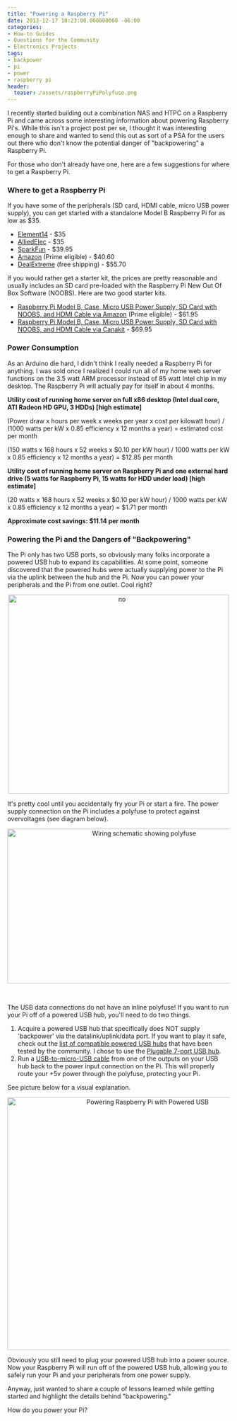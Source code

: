 ```yaml
---
title: "Powering a Raspberry Pi"
date: 2013-12-17 18:23:08.000000000 -06:00
categories:
- How-to Guides
- Questions for the Community
- Electronics Projects
tags:
- backpower
- pi
- power
- raspberry pi
header:
  teaser: /assets/raspberryPiPolyfuse.png
---
```

<p>I recently started building out a combination NAS and HTPC on a Raspberry Pi and came across some interesting information about powering Raspberry Pi's. While this isn't a project post per se, I thought it was interesting enough to share and wanted to send this out as sort of a PSA for the users out there who don't know the potential danger of "backpowering" a Raspberry Pi.</p>
<p>For those who don't already have one, here are a few suggestions for where to get a Raspberry Pi.</p>
<h3>Where to get a Raspberry Pi</h3>
<p>If you have some of the peripherals (SD card, HDMI cable, micro USB power supply), you can get started with a standalone Model B Raspberry Pi for as low as $35.</p>
<ul>
<li><a href="http://www.newark.com/raspberry-pi/raspbrry-modb-512m/model-b-assembled-board-only/dp/43W5302?COM=raspi-group" target="_blank">Element14</a> - $35</li>
<li><a href="http://www.alliedelec.com/lp/120626raso/" target="_blank">AlliedElec</a> - $35</li>
<li><a href="https://www.sparkfun.com/products/11546" target="_blank">SparkFun</a> - $39.95</li>
<li><a href="http://www.amazon.com/gp/product/B009SQQF9C/ref=as_li_ss_tl?ie=UTF8&camp=1789&creative=390957&creativeASIN=B009SQQF9C&linkCode=as2&tag=alexdgloverwo-20" target="_blank">Amazon</a> (Prime eligible) - $40.60</li>
<li><a href="http://dx.com/p/raspberry-pi-project-board-green-267945?Utm_rid=52026082&Utm_source=affiliate" target="_blank">DealExtreme</a> (free shipping) - $55.70</li>
</ul>
<p>If you would rather get a starter kit, the prices are pretty reasonable and usually includes an SD card pre-loaded with the Raspberry Pi New Out Of Box Software (NOOBS). Here are two good starter kits.</p>
<ul>
<li><a href="http://www.amazon.com/gp/product/B008XVAVAW/ref=as_li_ss_tl?ie=UTF8&camp=1789&creative=390957&creativeASIN=B008XVAVAW&linkCode=as2&tag=alexdgloverwo-20" target="_blank">Raspberry Pi Model B, Case, Micro USB Power Supply, SD Card with NOOBS, and HDMI Cable via Amazon</a> (Prime eligible) - $61.95</li>
<li><a href="http://www.canakit.com/raspberry-pi-starter-kit.html" target="_blank">Raspberry Pi Model B, Case, Micro USB Power Supply, SD Card with NOOBS, and HDMI Cable via Canakit</a> - $69.95</li>
</ul>
<h3>Power Consumption</h3>
<p>As an Arduino die hard, I didn't think I really needed a Raspberry Pi for anything. I was sold once I realized I could run all of my home web server functions on the 3.5 watt ARM processor instead of 85 watt Intel chip in my desktop. The Raspberry Pi will actually pay for itself in about 4 months.</p>
<p><strong>Utility cost of running home server on full x86 desktop (Intel dual core, ATI Radeon HD GPU, 3 HDDs) [high estimate]</strong></p>
<p>(Power draw x hours per week x weeks per year x cost per kilowatt hour) / (1000 watts per kW x 0.85 efficiency x 12 months a year) = estimated cost per month</p>
<p>(150 watts x 168 hours x 52 weeks x $0.10 per kW hour) / 1000 watts per kW x 0.85 efficiency x 12 months a year) = $12.85 per month</p>
<p><strong>Utility cost of running home server on Raspberry Pi and one external hard drive (5 watts for Raspberry Pi, 15 watts for HDD under load) [high estimate]</strong></p>
<p>(20 watts x 168 hours x 52 weeks x $0.10 per kW hour) / 1000 watts per kW x 0.85 efficiency x 12 months a year) = $1.71 per month</p>
<p><strong>Approximate cost savings: $11.14 per month</strong></p>
<h3>Powering the Pi and the Dangers of "Backpowering"</h3>
<p>The Pi only has two USB ports, so obviously many folks incorporate a powered USB hub to expand its capabilities. At some point, someone discovered that the powered hubs were actually supplying power to the Pi via the uplink between the hub and the Pi. Now you can power your peripherals and the Pi from one outlet. Cool right?</p>
<p style="text-align: center;"><img class="aligncenter size-full wp-image-718" alt="no" src="{{ "/assets/no.jpg" | absolute_url }}" width="500" height="450" /></p>
<p><!--more--></p>
<p>It's pretty cool until you accidentally fry your Pi or start a fire. The power supply connection on the Pi includes a polyfuse to protect against overvoltages (see diagram below).</p>
<p style="text-align: center;"><a href="http://www.raspberrypi.org/wp-content/uploads/2012/10/Raspberry-Pi-R2.0-Schematics-Issue2.2_027.pdf"><img class="aligncenter size-full wp-image-720" alt="Wiring schematic showing polyfuse" src="{{ "/assets/raspberryPiPolyfuse.png" | absolute_url }}" width="604" height="350" /></a></p>
<p>&nbsp;</p>
<p>The USB data connections do not have an inline polyfuse! If you want to run your Pi off of a powered USB hub, you'll need to do two things.</p>
<ol>
<li>Acquire a powered USB hub that specifically does NOT supply 'backpower' via the datalink/uplink/data port. If you want to play it safe, check out the <a href="http://elinux.org/RPi_Powered_USB_Hubs" target="_blank">list of compatible powered USB hubs</a> that have been tested by the community. I chose to use the <a href="http://www.amazon.com/gp/product/B003Z4G3I6/ref=as_li_ss_tl?ie=UTF8&camp=1789&creative=390957&creativeASIN=B003Z4G3I6&linkCode=as2&tag=alexdgloverwo-20" target="_blank">Plugable 7-port USB hub</a>.</li>
<li>Run a <a href="http://www.amazon.com/gp/product/B002HMWQE2/ref=as_li_ss_tl?ie=UTF8&camp=1789&creative=390957&creativeASIN=B002HMWQE2&linkCode=as2&tag=alexdgloverwo-20" target="_blank">USB-to-micro-USB cable</a> from one of the outputs on your USB hub back to the power input connection on the Pi. This will properly route your +5v power through the polyfuse, protecting your Pi.</li>
</ol>
<p>See picture below for a visual explanation.</p>
<p style="text-align: center;"><a href="http://alexdglover.com/wp-content/uploads/2013/12/photo-11.jpg"><img class="aligncenter size-large wp-image-725" alt="Powering Raspberry Pi with Powered USB" src="{{ "/assets/photo-11-1024x944.jpg" | absolute_url }}" width="620" height="571" /></a></p>
<p>Obviously you still need to plug your powered USB hub into a power source. Now your Raspberry Pi will run off of the powered USB hub, allowing you to safely run your Pi and your peripherals from one power supply.</p>
<p>Anyway, just wanted to share a couple of lessons learned while getting started and highlight the details behind "backpowering."</p>
<p>How do you power your Pi?</p>
